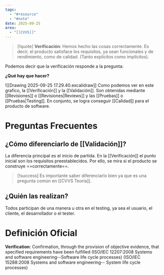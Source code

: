 ```yaml
---
tags:
  - "#resource"
  - "#note"
date: 2025-09-25
area:
  - "[[CVVS]]"
---
```

> [!quote]
> **Verificación**: Hemos hecho las cosas correctamente. Es decir, el producto satisface los requisitos, ya sean funcionales y de rendimiento, como de calidad. (Tanto explícitos como implícitos).

Podemos decir que la verificación responde a la pregunta:

**¿Qué hay que hacer?**

![[Drawing 2025-09-25 17.29.40.excalidraw]]
Como podemos ver en este grafico, la [[Verificación]] y la [[Validación]]. Son obtenidas mediante [[Revisiones]] o [[Revisiones|Reviews]] y las [[Pruebas]] o [[Pruebas|Testing]]. En conjunto, se logra conseguir [[Calidad]] para el producto de software.
# Preguntas Frecuentes
## ¿Cómo diferenciarlo de [[Validación]]?
La diferencia principal es el inicio de partida. En la [[Verificación]] el punto inicial son los requisitos preestablecidos. Por ello, se mira si el producto se construye ==correctamente==.

> [!success]
> Es importante saber diferenciarlo bien ya que es una pregunta común en [[CVVS Teoría]].
## ¿Quién las realizan?
Todos participan de una manera u otra en el testing, ya sea el usuario, el cliente, el desarrollador o el tester.

# Definición Oficial
**Verification**: Confirmation, through the provision of objective evidence, that specified requirements have been fulfilled (ISO/IEC 12207:2008 Systems and software engineering--Software life cycle processes) (ISO/IEC 15288:2008 Systems and software engineering-- System life cycle processes) 